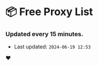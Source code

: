 # :package: Free Proxy List
### Updated every 15 minutes.

- Last updated: `2024-06-19 12:53`

:heart:

